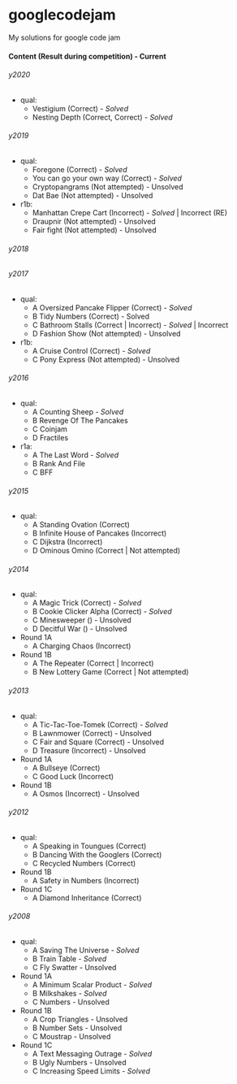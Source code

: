 # googlecodejam
My solutions for google code jam

#### Content (Result during competition) - Current

###### y2020
* qual:
  * Vestigium (Correct) - _Solved_
  * Nesting Depth (Correct, Correct) - _Solved_

###### y2019
* qual:
  * Foregone (Correct) - _Solved_
  * You can go your own way (Correct) - _Solved_
  * Cryptopangrams (Not attempted) - Unsolved
  * Dat Bae (Not attempted) - Unsolved
* r1b:
  * Manhattan Crepe Cart (Incorrect) - _Solved_ | Incorrect (RE)
  * Draupnir (Not attempted) - Unsolved
  * Fair fight (Not attempted) - Unsolved

###### y2018

###### y2017
* qual:
  * A Oversized Pancake Flipper (Correct) - _Solved_
  * B Tidy Numbers (Correct) - Solved
  * C Bathroom Stalls (Correct | Incorrect) - _Solved_ | Incorrect
  * D Fashion Show (Not attempted) - Unsolved
* r1b:
  * A Cruise Control (Correct) - _Solved_
  * C Pony Express (Not attempted) - Unsolved

###### y2016
* qual:
  * A Counting Sheep - _Solved_
  * B Revenge Of The Pancakes
  * C Coinjam
  * D Fractiles
* r1a:
  * A The Last Word - _Solved_
  * B Rank And File
  * C BFF

###### y2015
* qual:
  * A Standing Ovation (Correct)
  * B Infinite House of Pancakes (Incorrect)
  * C Dijkstra (Incorrect)
  * D Ominous Omino (Correct | Not attempted)

###### y2014
* qual:
  * A Magic Trick (Correct) - _Solved_
  * B Cookie Clicker Alpha (Correct) - _Solved_
  * C Minesweeper () - Unsolved
  * D Decitful War () - Unsolved
* Round 1A
  * A Charging Chaos (Incorrect)
* Round 1B
  * A The Repeater (Correct | Incorrect)
  * B New Lottery Game (Correct | Not attempted)

###### y2013
* qual:
  * A Tic-Tac-Toe-Tomek (Correct) - _Solved_
  * B Lawnmower (Correct) - Unsolved
  * C Fair and Square (Correct) - Unsolved
  * D Treasure (Incorrect) - Unsolved
* Round 1A
  * A Bullseye (Correct)
  * C Good Luck (Incorrect)
* Round 1B
  * A Osmos (Incorrect) - Unsolved

###### y2012
* qual:
  * A Speaking in Toungues (Correct)
  * B Dancing With the Googlers (Correct)
  * C Recycled Numbers (Correct)
* Round 1B
  * A Safety in Numbers (Incorrect)
* Round 1C
  * A Diamond Inheritance (Correct)

###### y2008
* qual:
  * A Saving The Universe - _Solved_
  * B Train Table - _Solved_
  * C Fly Swatter - Unsolved
* Round 1A
  * A Minimum Scalar Product - _Solved_
  * B Milkshakes - _Solved_
  * C Numbers - Unsolved
* Round 1B
  * A Crop Triangles - Unsolved
  * B Number Sets - Unsolved
  * C Moustrap - Unsolved
* Round 1C
  * A Text Messaging Outrage - _Solved_
  * B Ugly Numbers - Unsolved
  * C Increasing Speed Limits - _Solved_
